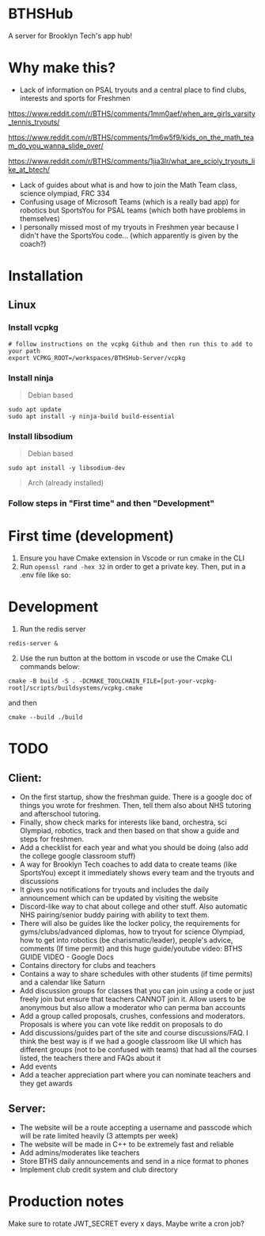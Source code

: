# BTHSHub
A server for Brooklyn Tech's app hub!

# Why make this?
- Lack of information on PSAL tryouts and a central place to find clubs, interests and sports for Freshmen

https://www.reddit.com/r/BTHS/comments/1mm0aef/when_are_girls_varsity_tennis_tryouts/

https://www.reddit.com/r/BTHS/comments/1m6w5f9/kids_on_the_math_team_do_you_wanna_slide_over/

https://www.reddit.com/r/BTHS/comments/1jia3lr/what_are_scioly_tryouts_like_at_btech/

- Lack of guides about what is and how to join the Math Team class, science olympiad, FRC 334
- Confusing usage of Microsoft Teams (which is a really bad app) for robotics but SportsYou for PSAL teams (which both have problems in themselves)
- I personally missed most of my tryouts in Freshmen year because I didn't have the SportsYou code... (which apparently is given by the coach?)

# Installation
## Linux
### Install vcpkg
```
# follow instructions on the vcpkg Github and then run this to add to your path
export VCPKG_ROOT=/workspaces/BTHSHub-Server/vcpkg
```
### Install ninja
> Debian based
```
sudo apt update
sudo apt install -y ninja-build build-essential
```
### Install libsodium
> Debian based
```
sudo apt install -y libsodium-dev
```
> Arch (already installed)
### Follow steps in "First time" and then "Development"

# First time (development)
1. Ensure you have Cmake extension in Vscode or run cmake in the CLI
2. Run ```openssl rand -hex 32``` in order to get a private key. Then, put in a .env file like so:
# Development
1. Run the redis server
```
redis-server &
```
2. Use the run button at the bottom in vscode or use the Cmake CLI commands below:
```
cmake -B build -S . -DCMAKE_TOOLCHAIN_FILE=[put-your-vcpkg-root]/scripts/buildsystems/vcpkg.cmake
```
and then
```
cmake --build ./build
```

# TODO
## Client:
- On the first startup, show the freshman guide. There is a google doc of things you wrote for freshmen. Then, tell them also about NHS tutoring and afterschool tutoring. 
- Finally, show check marks for interests like band, orchestra, sci Olympiad, robotics, track and then based on that show a guide and steps for freshmen. 
- Add a checklist for each year and what you should be doing (also add the college google classroom stuff)
- A way for Brooklyn Tech coaches to add data to create teams (like SportsYou) except it immediately shows every team and the tryouts and discussions
- It gives you notifications for tryouts and includes the daily announcement which can be updated by visiting the website
- Discord-like way to chat about college and other stuff. Also automatic NHS pairing/senior buddy pairing with ability to text them.
- There will also be guides like the locker policy, the requirements for gyms/clubs/advanced diplomas, how to tryout for science Olympiad, how to get into robotics (be charismatic/leader), people's advice, comments (If time permit) and this huge guide/youtube video: BTHS GUIDE VIDEO - Google Docs
- Contains directory for clubs and teachers
- Contains a way to share schedules with other students (if time permits) and a calendar like Saturn
- Add discussion groups for classes that you can join using a code or just freely join but ensure that teachers CANNOT join it. Allow users to be anonymous but also allow a moderator who can perma ban accounts
- Add a group called proposals, crushes, confessions and moderators. Proposals is where you can vote like reddit on proposals to do
- Add discussions/guides part of the site and course discussions/FAQ. I think the best way is if we had a google classroom like UI which has different groups (not to be confused with teams) that had all the courses listed, the teachers there and FAQs about it
- Add events
- Add a teacher appreciation part where you can nominate teachers and they get awards
## Server:
- The website will be a route accepting a username and passcode which will be rate limited heavily (3 attempts per week)
- The website will be made in C++ to be extremely fast and reliable
- Add admins/moderates like teachers
- Store BTHS daily announcements and send in a nice format to phones
- Implement club credit system and club directory

# Production notes
Make sure to rotate JWT_SECRET every x days. Maybe write a cron job?
